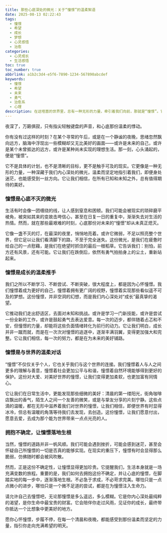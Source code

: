 ```yaml
---
title: 那些心底深处的微光：关于“憧憬”的温柔絮语
date: 2025-08-13 02:22:43
tags:
  - 憧憬
  - 希望
  - 成长
  - 梦想
  - 心灵感悟
  - 治愈
categories:
  - 心灵成长
  - 生活感悟
toc: true
toc_number: true
abbrlink: a1b2c3d4-e5f6-7890-1234-567890abcdef
keywords:
  - 憧憬
  - 希望
  - 未来
  - 勇气
  - 治愈系
  - 心理
description: 在这喧嚣的世界里，总有一种无形的力量，牵引着我们向前，那就是“憧憬”。它不是遥不可及的幻想，而是心底深处那束微光，照亮前行的路。本文将带你一同感受憧憬的温柔力量，探寻它如何成为我们生命中不可或缺的指引与慰藉。
---
```


夜深了，万籁俱寂，只有指尖轻触键盘的声音，和心底那份温柔的悸动。

你有没有过这样的时刻？在某个寻常的午后，或是在一个静谧的夜晚，思绪忽然飘向远方，脑海中浮现出一些模糊却又无比美好的画面——或许是未来的自己，或许是某个未曾抵达的远方，或许是某种尚未实现的理想生活。那一刻，心头涌起的，便是“憧憬”。

它不是具体的计划，也不是清晰的目标，更不是触手可及的现实。它更像是一种无形的力量，一种深藏于我们内心深处的微光，温柔而坚定地指引着我们，即便身处迷茫，也能感受到一丝方向。它让我们相信，在所有已知和未知之外，总有值得期待的美好。

### 憧憬是心底不灭的微光

生活有时会像一团缠绕的线，让人感到窒息和困顿。我们可能会被现实的琐碎磨平棱角，被突如其来的变故击垮信心，甚至在日复一日的重复中，渐渐失去对生活的热情。然而，就在那些最艰难的时刻，心底那份对未来的“憧憬”却从未真正熄灭。

它像一盏不灭的灯，在最深的夜里，悄悄地亮着。或许它微弱，不足以照亮整个世界，但它足以让我们看清脚下的路，不至于完全迷失。这份微光，是我们在疲惫时给自己的一点慰藉，是我们在绝望时抓住的最后一根稻草。它告诉我们：别怕，前方还有风景，还有可能。它让我们在跌倒后，依然有勇气拍拍身上的尘土，重新站起来。

### 憧憬是成长的温柔推手

我们之所以不断学习、不断尝试、不断突破，很大程度上，都是因为心怀憧憬。我们憧憬着成为更好的自己，憧憬着拥有更广阔的视野，憧憬着实现那些看似遥不可及的梦想。这份憧憬，并非空洞的幻想，而是我们内心深处对“成长”最真挚的渴望。

它推动我们走出舒适区，去面对未知和挑战。或许是学习一门新技能，或许是尝试一份全新的工作，或许是鼓起勇气去表达爱意。每一次的迈步，都伴随着忐忑和不安，但憧憬的力量，却能将这些负面情绪转化为前行的动力。它让我们明白，成长并非一蹴而就，而是在一次次对憧憬的追逐中，逐渐丰满羽翼，变得更加强大和完整。它让我们相信，每一次的努力，都是在为未来的美好铺路。

### 憧憬是与世界的温柔对话

“憧憬”不仅仅关乎个人，它也关乎我们与这个世界的连接。我们憧憬着人与人之间更多的理解与善意，憧憬着社会更加公平与和谐，憧憬着自然环境能够得到更好的保护。这份对大爱、对美好世界的憧憬，让我们变得更加柔软，也更加富有同情心。

它让我们在日常生活中，更能发现那些细微的美好：清晨的第一缕阳光，街角咖啡店飘出的香气，陌生人之间一个友善的微笑，或是与挚友分享的片刻宁静。这些点滴的温暖，都在无形中滋养着我们对世界的憧憬，让我们相信，即便世界有时显得冰冷，但总有温暖的角落等待我们去发现，去创造。这份憧憬，让我们愿意付出，愿意去爱，去成为那个能为世界带来一点点光亮的人。

### 拥抱不确定，让憧憬落地生根

当然，憧憬的道路并非一帆风顺。我们可能会遇到挫折，可能会感到迷茫，甚至会怀疑自己所憧憬的一切是否真的能够实现。在现实的重压下，憧憬有时会显得那么脆弱，仿佛随时都会被风吹散。

然而，正是这份不确定性，让憧憬显得更加珍贵。它提醒我们，生活本身就是一场充满变数的旅程。重要的是，我们如何去拥抱这份不确定，并让心底的憧憬，在脚踏实地的每一步中，逐渐落地生根。不必急于求成，不必苛求完美。哪怕只是一点点微小的进步，哪怕只是一个微不足道的尝试，都是在为憧憬注入生命力。

请允许自己去憧憬吧，无论那憧憬是多么遥远，多么模糊。它是你内心深处最纯粹的渴望，是你生命中最宝贵的财富。它会陪伴你走过风雨，见证你的成长，最终带你抵达一个比想象中更美好的地方。

愿你心怀憧憬，步履不停，在每一个清晨和夜晚，都能感受到那份温柔而坚定的力量，指引你走向充满希望的明天。